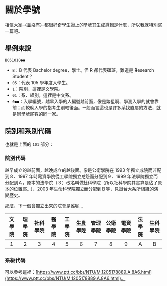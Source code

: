 # 關於學號

相信大家~~（並沒有）~~都很好奇學生證上的學號其生成邏輯是什麼，所以我就特別寫一篇吧。

## 舉例來說

`B051010●●`

- `B`：B 代表 Bachelor degree，學士。但 R 卻代表碩班，難道是 **R**esearch Student？
- `05`：代表 105 學年度入學生。
- `1`：院別，這裡是文學院。
- `01`：系、組別，這裡是中文系。
- `0●●`：入學編號，越早入學的人編號越前面，像是繁星啊、學測入學的就會靠前；而較晚入學的指考生則較後面。一般而言這也是許多系找直屬的方法，就是同學號尾數的同一家。

## 院別和系別代碼

也就是上面的 `101` 部分：

### 院別代碼

越早成立的越前面，越晚成立的越後面。像是公衛學院在 1993 年獨立成院而非配到８、1997 年時電資學院從工學院獨立成怨而分配到９、1999 年法學院獨立而分配到Ａ，原本的法學院（３）改名叫做社科學院（所以社科學院其實算是佔了原本的位置耶...）、2003 年生命科學院獨立而分配到Ｂ等，見證台大系所組織的演變歷史。

那麼，下一個會獨立出來的院會是誰呢...

|文學院|理學院|社科學院|醫學院|工學院|生農學院|管理學院|公衛學院|電資學院|法學院|生科學院|
|:--:|:--:|:--:|:--:|:--:|:--:|:--:|:--:|:--:|:--:|:--:|
|１|２|３|４|５|６|７|８|９|Ａ|Ｂ|

### 系級代碼

可以參考這裡：[https://www.ptt.cc/bbs/NTU/M.1205178889.A.8A6.html](https://www.ptt.cc/bbs/NTU/M.1205178889.A.8A6.html)。

